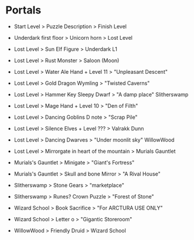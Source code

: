 # Portals

* Start Level > Puzzle Description > Finish Level

* Underdark first floor > Unicorn horn > Lost Level
* Lost Level > Sun Elf Figure > Underdark L1
* Lost Level > Rust Monster > Saloon (Moon)
* Lost Level > Water Ale Hand + Level 11 > "Unpleasant Descent"
* Lost Level > Gold Dragon Wymling > "Twisted Caverns"
* Lost Level > Hammer Key Sleepy Dwarf > "A damp place" Slitherswamp
* Lost Level > Mage Hand + Level 10 > "Den of Filth" 
* Lost Level > Dancing Goblins D note > "Scrap Pile" 
* Lost Level > Silence Elves + Level ??? > Valrakk Dunn 
* Lost Level > Dancing Dwarves > "Under moonlit sky" WillowWood
* Lost Level > Mirrorgate in heart of the mountain > Murials Gauntlet
* Murials's Gauntlet > Minigate > "Giant's Fortress"
* Murials's Gauntlet > Skull and bone Mirror > "A Rival House"
* Slitherswamp > Stone Gears > "marketplace"
* Slitherswamp > Runes? Crown Puzzle > "Forest of Stone"
* Wizard School > Book Sacrifice > "For ARCTURA USE ONLY"
* Wizard School > Letter o > "Gigantic Storeroom"
* WillowWood > Friendly Druid > Wizard School
